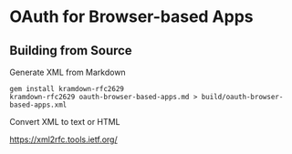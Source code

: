 OAuth for Browser-based Apps
============================


Building from Source
--------------------

Generate XML from Markdown

```
gem install kramdown-rfc2629
kramdown-rfc2629 oauth-browser-based-apps.md > build/oauth-browser-based-apps.xml
```

Convert XML to text or HTML

https://xml2rfc.tools.ietf.org/

